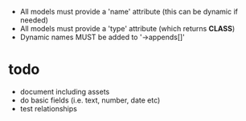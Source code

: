 - All models must provide a 'name' attribute (this can be dynamic if needed)
- All models must provide a 'type' attribute (which returns __CLASS__)
- Dynamic names MUST be added to '->appends[]'


# todo 
- document including assets
- do basic fields (i.e. text, number, date etc)
- test relationships
